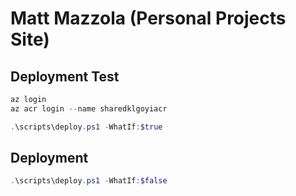 # Matt Mazzola (Personal Projects Site)

## Deployment Test

```powershell
az login
az acr login --name sharedklgoyiacr

.\scripts\deploy.ps1 -WhatIf:$true
```

## Deployment

```powershell
.\scripts\deploy.ps1 -WhatIf:$false
```